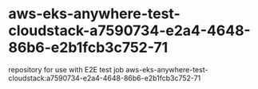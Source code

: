 # aws-eks-anywhere-test-cloudstack-a7590734-e2a4-4648-86b6-e2b1fcb3c752-71
repository for use with E2E test job aws-eks-anywhere-test-cloudstack:a7590734-e2a4-4648-86b6-e2b1fcb3c752-71
